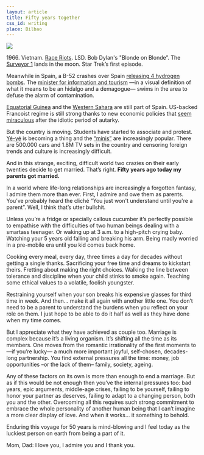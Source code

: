```yaml
---
layout: article
title: Fifty years together
css_id: writing
place: Bilbao
---
```


![](http://aitor.is/images/wedding.jpg)

1966\. Vietnam. [Race Riots](https://www.wikiwand.com/en/Division_Street_riots). LSD. Bob Dylan's "Blonde on Blonde”. The [Surveyor 1](https://www.wikiwand.com/en/Surveyor_1) lands in the moon. Star Trek’s first episode. 

Meanwhile in Spain, a B-52 crashes over Spain [releasing 4 hydrogen bombs](https://www.wikiwand.com/en/1966_Palomares_B-52_crash). The [minister for information and tourism](https://www.wikiwand.com/en/Manuel_Fraga_Iribarne) —in a visual definition of what it means to be an hidalgo and a demagogue— swims in the area to defuse the alarm of contamination. 

[Equatorial Guinea](https://www.wikiwand.com/en/Equatorial_Guinea) and the [Western Sahara](https://www.wikiwand.com/en/Spanish_Sahara) are still part of Spain. US-backed Francoist regime is still strong thanks to new economic policies that [seem miraculous](https://www.wikiwand.com/en/Spanish_miracle) after the idiotic period of autarky. 

But the country is moving. Students have started to associate and protest. [Yé-yé](https://www.wikiwand.com/en/Y%C3%A9-y%C3%A9) is becoming a thing and the [“minis”](https://www.wikiwand.com/en/Miniskirt) are increasingly popular. There are 500.000 cars and 1.8M TV sets in the country and censoring foreign trends and culture is increasingly difficult.

And in this strange, exciting, difficult world two  crazies on their early twenties decide to get married. That’s right. **Fifty years ago today my parents got married.**

In a world where life-long relationships are increasingly a forgotten fantasy, I admire them more than ever. First, I admire and owe them as parents. You’ve probably heard the cliché “You just won't understand until you're a parent”. Well, I think that’s utter bullshit. 

Unless you’re a fridge or specially callous cucumber it’s perfectly possible to empathise with the difficulties of two human beings dealing with a smartass teenager. Or waking up at 3 a.m. to a high-pitch crying baby. Watching your 5 years old falling and breaking his arm. Being madly worried in a pre-mobile era until you kid comes back home. 

Cooking every meal, every day, three times a day for decades without getting a single thanks. Sacrificing your free time and dreams to kickstart theirs. Fretting about making the right choices. Walking the line between tolerance and discipline when your child stinks to smoke again. Teaching some ethical values to a volatile, foolish youngster. 

Restraining yourself when your son breaks his expensive glasses for third time in week. And then… make it all again with another little one. You don’t need to be a parent to understand the burdens when you reflect on your role on them. I just hope to be able to do it half as well as they have done when my time comes. 

But I appreciate what they have achieved as couple too. Marriage is complex because it’s a living organism. It’s shifting all the time as its members. One moves from the romantic irrationality of the first moments to —if you’re lucky— a much more important joyful, self-chosen, decades-long partnership. You find external pressures all the time: money, job opportunities –or the lack of them– family, society, ageing. 

Any of these factors on its own is more than enough to end a marriage. But as if this would be not enough then you’ve the internal pressures too: bad years, epic arguments, middle-age crises, failing to be yourself, failing to honor your partner as deserves, failing to adapt to a changing person, both you and the other. Overcoming all this requires such strong commitment to embrace the whole personality of another human being that I can’t imagine a more clear display of love. And when it works… it something to behold.

Enduring this voyage for 50 years is mind-blowing and  I feel today as the luckiest person on earth from being a part of it. 

Mom, Dad: I love you, I admire you and I thank you.
